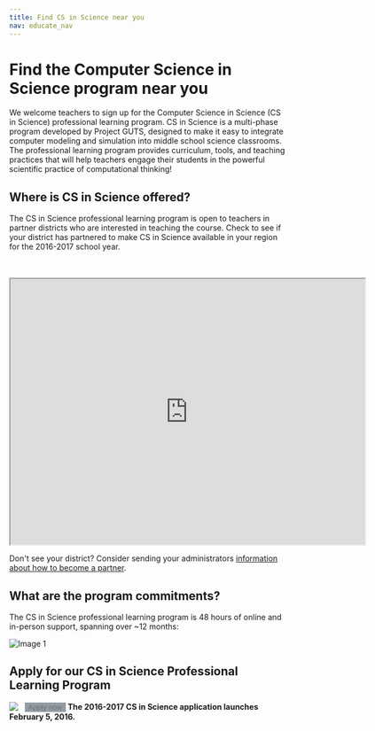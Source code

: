 ```yaml
---
title: Find CS in Science near you
nav: educate_nav
---
```

# Find the Computer Science in Science program near you
We welcome teachers to sign up for the Computer Science in Science (CS in Science) professional learning program. CS in Science is a multi-phase program developed by Project GUTS, designed to make it easy to integrate computer modeling and simulation into middle school science classrooms. The professional learning program provides curriculum, tools, and teaching practices that will help teachers engage their students in the powerful scientific practice of computational thinking! 

## Where is CS in Science offered?

The CS in Science professional learning program is open to teachers in partner districts who are interested in teaching the course. Check to see if your district has partnered to make CS in Science available in your region for the 2016-2017 school year.

<br/> 
<br/>
<iframe src="https://www.google.com/maps/d/u/0/embed?mid=z3jxShb6X1IM.kdVjzfolISDw" width="640" height="480"></iframe>

Don't see your district? Consider sending your administrators [information about how to become a partner](/educate/districts).

## What are the program commitments?
The CS in Science professional learning program is 48 hours of online and in-person support, spanning over ~12 months:

![Image 1](/images//fit-700/timeline-ms-plc.png)

## Apply for our CS  in Science Professional Learning Program  

<img src="/images/fit-x300/partners-2014-15.jpg" style="float:left; padding-right:12px" />

<button disabled style="background-color: #949ca2; border: #949ca2">Apply now</button> **The 2016-2017 CS in Science application launches February 5, 2016.** 

